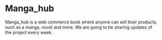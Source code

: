 # Manga_hub
Manga_hub is a web commerce book where anyone can sell their products, such as a manga, novel and more.
We are going to be sharing updates of the project every week.
